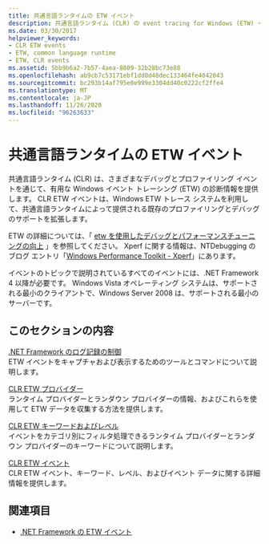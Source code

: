 ```yaml
---
title: 共通言語ランタイムの ETW イベント
description: 共通言語ランタイム (CLR) の event tracing for Windows (ETW) イベントに関する概要とリンクを表示します。
ms.date: 03/30/2017
helpviewer_keywords:
- CLR ETW events
- ETW, common language runtime
- ETW, CLR events
ms.assetid: 5bb9b6a2-7b57-4aea-8809-32b28bc73e88
ms.openlocfilehash: ab9cb7c53171ebf1dd0d48dec133464fe4042043
ms.sourcegitcommit: bc293b14af795e0e999e3304dd40c0222cf2ffe4
ms.translationtype: MT
ms.contentlocale: ja-JP
ms.lasthandoff: 11/26/2020
ms.locfileid: "96263633"
---
```

# <a name="etw-events-in-the-common-language-runtime"></a>共通言語ランタイムの ETW イベント

共通言語ランタイム (CLR) は、さまざまなデバッグとプロファイリング イベントを通じて、有用な Windows イベント トレーシング (ETW) の診断情報を提供します。 CLR ETW イベントは、Windows ETW トレース システムを利用して、共通言語ランタイムによって提供される既存のプロファイリングとデバッグのサポートを拡張します。  
  
 ETW の詳細については、「 [etw を使用したデバッグとパフォーマンスチューニングの向上](/archive/msdn-magazine/2007/april/event-tracing-improve-debugging-and-performance-tuning-with-etw) 」を参照してください。 Xperf に関する情報は、NTDebugging のブログ エントリ「[Windows Performance Toolkit - Xperf](/archive/blogs/ntdebugging/windows-performance-toolkit-xperf)」にあります。  
  
 イベントのトピックで説明されているすべてのイベントには、.NET Framework 4 以降が必要です。 Windows Vista オペレーティング システムは、サポートされる最小のクライアントで、Windows Server 2008 は、サポートされる最小のサーバーです。  
  
## <a name="in-this-section"></a>このセクションの内容  

 [.NET Framework のログ記録の制御](controlling-logging.md)  
 ETW イベントをキャプチャおよび表示するためのツールとコマンドについて説明します。  
  
 [CLR ETW プロバイダー](clr-etw-providers.md)  
 ランタイム プロバイダーとランダウン プロバイダーの情報、およびこれらを使用して ETW データを収集する方法を提供します。  
  
 [CLR ETW キーワードおよびレベル](clr-etw-keywords-and-levels.md)  
 イベントをカテゴリ別にフィルタ処理できるランタイム プロバイダーとランダウン プロバイダーのキーワードについて説明します。  
  
 [CLR ETW イベント](clr-etw-events.md)  
 CLR ETW イベント、キーワード、レベル、およびイベント データに関する詳細情報を提供します。  
  
## <a name="see-also"></a>関連項目

- [.NET Framework の ETW イベント](etw-events.md)
